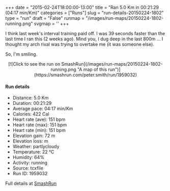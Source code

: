 +++
date = "2015-02-24T18:00:00-13:00"
title = "Ran 5.0 Km in 00:21:29 (04:17 min/Km)"
categories = ["Runs"]
slug = "run-details-20150224-1802"
type = "run"
draft = "False"
runmap = "/images/run-maps/20150224-1802-running.png"
svgmap = '<polyline points="94 79, 88 78, 75 87, 70 93, 53 100, 51 100, 36 97, 41 83, 2 71, 19 35, 23 31, 56 1, 57 0, 65 1, 67 6, 29 42, 68 3, 67 1, 56 2, 18 35, 3 70, 39 81, 37 95, 51 99, 71 96, 77 84, 98 74">'
+++

I think last week's interval training paid off. I was 39 seconds faster than the last time I ran this (2 weeks ago). Mind you, I dug deep in the last 800m ... I thought my arch rival was trying to overtake me (it was someone else). 

So, I'm smiling. 



<!--more-->

<center>
[![Click to see the run on SmashRun](/images/run-maps/20150224-1802-running.png "A map of this run")](https://smashrun.com/peter.smith/run/1959032)
</center>

#### Run details

* Distance: 5.0 Km
* Duration: 00:21:29
* Average pace: 04:17 min/Km
* Calories: 422 Cal
* Heart rate (ave): 151 bpm
* Heart rate (max): 151 bpm
* Heart rate (min): 151 bpm
* Elevation gain: 72 m
* Elevation loss:  m
* Weather: partlycloudy
* Temperature: 22 &deg;C
* Humidity: 64%
* Activity: running
* Source: tcxfile
* Run ID: 1959032

Full details at [SmashRun](https://smashrun.com/peter.smith/run/1959032)